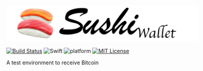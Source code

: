 ![SushiWallet](https://raw.githubusercontent.com/YutoMizutani/SushiWallet/master/pic/logo.png)

[![Build Status](https://app.bitrise.io/app/81a61f717330d1c7/status.svg?token=SI0eOnGMshsPRWtw7bcRtA&branch=master)](https://app.bitrise.io/app/81a61f717330d1c7)
![Swift](https://img.shields.io/badge/Swift-5.0-orange.svg)
![platform](https://img.shields.io/badge/platform-iOS-333333.svg)
[![MIT License](http://img.shields.io/badge/license-MIT-blue.svg?style=flat)](https://github.com/YutoMizutani/SushiWallet/blob/master/LICENSE)

A test environment to receive Bitcoin
